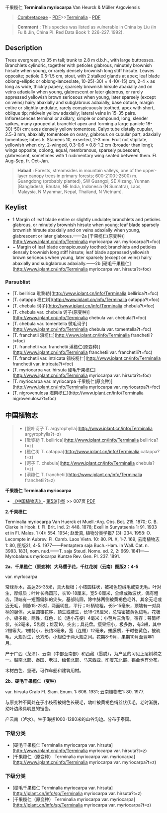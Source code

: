 千果榄仁 **Terminalia myriocarpa** Van Heurck & Müller Argoviensis

> [Combretaceae](http://www.iplant.cn/info/Combretaceae?t=foc) - [PDF](http://www.iplant.cn/foc/pdf/Combretaceae.pdf)>>[Terminalia](http://www.iplant.cn/info/Terminalia?t=foc) - [PDF](http://www.iplant.cn/foc/pdf/Terminalia.pdf)

> **Comment** : 
> This species was listed as vulnerable in China by Liu (in Fu & Jin, China Pl. Red Data Book 1: 226-227. 1992).

## Description

Trees evergreen, to 35 m tall; trunk to 2.8 m d.b.h., with large buttresses. Branchlets cylindric, together with petioles glabrous, minutely brownish hirsute when young, or rarely densely brownish long stiff hirsute. Leaves opposite; petiole 0.5-1.5 cm, stout, with 2 stalked glands at apex; leaf blade oblong-elliptic or oblong-lanceolate, 10-25(-30) × 4-10(-15) cm, 2-4 × as long as wide, thickly papery, sparsely brownish hirsute abaxially and on veins adaxially when young, glabrescent or later glabrous, or rarely appressed yellowish brown sericeous when young, later sparsely (except on veins) hairy abaxially and subglabrous adaxially, base obtuse, margin entire or slightly undulate, rarely conspicuously toothed, apex with short, oblique tip; midvein yellow adaxially; lateral veins in 15-35 pairs. Inflorescences terminal or axillary, simple or compound, long, slender spikes, many grouped at branchlet apex and forming a large panicle 18-30(-50) cm; axes densely yellow tomentose. Calyx tube distally cupular, 2.5-3 mm, abaxially tomentose on ovary, glabrous on cupular part, adaxially tomentose; lobes 5. Stamens 10, exserted, 2-3 mm. Fruit not stipitate, yellowish when dry, 2-winged, 0.3-0.6 × 0.8-1.2 cm (broader than long); wings opposite, oblong, equal, membranous, sparsely pubescent, glabrescent, sometimes with 1 rudimentary wing seated between them. Fl. Aug-Sep, fr. Oct-Jan.

> **Habait** : 
> Forests, streamsides in mountain valleys, one of the upper-layer canopy trees in primary forests; 600-2100(-2500) m. Guangdong (probably planted), SW Guangxi, SE Xizang, Yunnan [Bangladesh, Bhutan, NE India, Indonesia (N Sumatra), Laos, Malaysia, N Myanmar, Nepal, Thailand, N Vietnam].

## Keylist

* 1 Margin of leaf blade entire or slightly undulate; branchlets and petioles glabrous, or minutely brownish hirsute when young; leaf blade sparsely brownish hirsute abaxially and on veins adaxially when young, glabrescent or later glabrous.——2a [千果榄仁(原变种)](http://www.iplant.cn/info/Terminalia myriocarpa var. myriocarpa?t=foc)
* ~ Margin of leaf blade conspicuously toothed; branchlets and petioles densely brownish long stiff hirsute; leaf blade appressed yellowish brown sericeous when young, later sparsely (except on veins) hairy abaxially and subglabrous adaxially.——2b [硬毛千果榄仁](http://www.iplant.cn/info/Terminalia myriocarpa var. hirsuta?t=foc)

### Parsublist

* [T.  bellirica  毗黎勒](http://www.iplant.cn/info/Terminalia bellirica?t=foc)
* [T.  catappa  榄仁树](http://www.iplant.cn/info/Terminalia catappa?t=foc)
* [T.  chebula  诃子](http://www.iplant.cn/info/Terminalia chebula?t=foc)
* [T.  chebula var. chebula  诃子(原变种)](http://www.iplant.cn/info/Terminalia chebula var. chebula?t=foc)
* [T.  chebula var. tomentella  微毛诃子](http://www.iplant.cn/info/Terminalia chebula var. tomentella?t=foc)
* [T.  franchetii  滇榄仁](http://www.iplant.cn/info/Terminalia franchetii?t=foc)
* [T.  franchetii var. franchetii  滇榄仁(原变种)](http://www.iplant.cn/info/Terminalia franchetii var. franchetii?t=foc)
* [T.  franchetii var. intricata  错枝榄仁](http://www.iplant.cn/info/Terminalia franchetii var. intricata?t=foc)
* [T.  myriocarpa var. hirsuta  硬毛千果榄仁](http://www.iplant.cn/info/Terminalia myriocarpa var. hirsuta?t=foc)
* [T.  myriocarpa var. myriocarpa  千果榄仁(原变种)](http://www.iplant.cn/info/Terminalia myriocarpa var. myriocarpa?t=foc)
* [T.  nigrovenulosa  海南榄仁](http://www.iplant.cn/info/Terminalia nigrovenulosa?t=foc)

## 中国植物志

> * [银叶诃子  T.  argyrophylla](http://www.iplant.cn/info/Terminalia argyrophylla?t=z)
> * [毗黎勒  T.  bellirica](http://www.iplant.cn/info/Terminalia bellirica?t=z)
> * [榄仁树  T.  catappa](http://www.iplant.cn/info/Terminalia catappa?t=z)
> * [诃子  T.  chebula](http://www.iplant.cn/info/Terminalia chebula?t=z)
> * [滇榄仁  T.  franchetii](http://www.iplant.cn/info/Terminalia franchetii?t=z)

**千果榄仁 Terminalia myriocarpa**

* [《中国植物志》](http://www.iplant.cn/frps)- [第53(1)卷](http://www.iplant.cn/frps/vol/53(1)) >> 007页 [PDF](http://www.iplant.cn/frps/pdf/53(1)/007.PDF)

**2.千果榄仁**

Terminalia myriocarpa Van Huerck et Muell.-Arg. Obs. Bot. 215. 1870; C. B. Clarke in Hook. f. Fl. Brit. Ind. 2: 448. 1878; Exell in Sunyatsenia 1: 91. 1933 et in Fl. Males. 1 (4): 554. 1954; 赵爱真, 植物分类学报7 (3): 234. 1958: O. Lecompte in Aubrev. Fl. Camb. Laos Vietn. 10: 80. Pl. X, 1-7. 169; 云南植物志1: 80, 图版21, 4-5. 1977——Pentaptera saja Buch.-Ham. in Wall. Cat. n. 3983. 1831, nom. nud.——T. saja Steud. Nome. ed. 2, 2: 669. 1841——Myrobalanus myriocarpa Kuntze Rev. Gen. Pl. 237. 1891.

**2a．千果榄仁（原变种）大马缨子花，千红花树（云南）图版2：4-5**

var. myrlocarpa

常绿乔木，高达25-35米，具大板根；小枝圆柱状，被褐色短绒毛或变无毛。叶对生，厚纸质；叶片长椭圆形，长10-18厘米，宽5-8厘米，全缘或微波状，偶有粗齿，顶端有一短而偏斜的尖头，基部钝圆，除中脉两侧被黄褐色毛外，其余无毛或近无毛，侧脉15-25对，两面明显，平行；叶柄较粗，长5-15毫米，顶端有一对具柄的腺体。大型圆锥花序，顶生或腋生，长18-26厘米，总轴密被黄色绒毛。花极小，极多数，两性，红色，长（连小花梗）4毫米；小苞片三角形，宿存；萼筒杯状，长2毫米，5齿裂；雄蕊10，突出；具花盘。瘦果细小，极多数，有3翅，其中2翅等大，1翅特小，长约3毫米，宽（连翅）12毫米，翅膜质，干时苍黄色，被疏毛，大翅对生，长方形，小翅位于两大翅之间。花期8-9月，果期10月至翌年1月。

产于广西（龙津）、云南（中部至南部）和西藏（墨脱），为产区的习见上层树种之一。越南北部、泰国、老挝、缅甸北部、马来西亚、印度东北部、锡金也有分布。

木材白色、坚硬，可作车船和建筑用材。

**2b．硬毛千果榄仁（变种）**

var. hirsuta Craib Fl. Siam. Enum. 1: 606. 1931; 云南植物志1: 80. 1977.

与原变种不同处在于小枝密被褐色长硬毛，幼叶被黄褐色绢丝状伏毛，老时渐脱，幼叶边缘具明显的锯齿。

产云南（泸水）。生于海拔1000-1280米的山谷沟边。分布于泰国。

### 下级分类
* [硬毛千果榄仁  Terminalia myriocarpa var. hirsuta](http://www.iplant.cn/info/Terminalia myriocarpa var. hirsuta?t=z)
* [千果榄仁（原变种）  Terminalia myriocarpa var. myriocarpa](http://www.iplant.cn/info/Terminalia myriocarpa var. myriocarpa?t=z)

### 下级分类
* [硬毛千果榄仁  Terminalia myriocarpa var. hirsuta](http://iplant.cn/info/sp/Terminalia myriocarpa var. hirsuta?t=z)
* [千果榄仁（原变种）  Terminalia myriocarpa var. myriocarpa](http://iplant.cn/info/sp/Terminalia myriocarpa var. myriocarpa?t=z)
